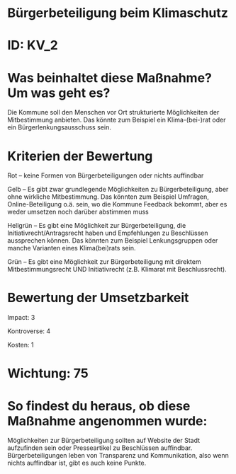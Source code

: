 # Bürgerbeteiligung beim Klimaschutz
# ID: KV_2
# Was beinhaltet diese Maßnahme? Um was geht es?

Die Kommune soll den Menschen vor Ort strukturierte Möglichkeiten der Mitbestimmung anbieten. Das könnte zum Beispiel ein Klima-(bei-)rat oder ein Bürgerlenkungsausschuss sein.

# Kriterien der Bewertung

Rot – keine Formen von Bürgerbeteiligungen oder nichts auffindbar  

Gelb –  Es gibt zwar grundlegende Möglichkeiten zu Bürgerbeteiligung, aber ohne wirkliche Mitbestimmung. Das könnten zum Beispiel Umfragen, Online-Beteiligung o.ä. sein, wo die Kommune Feedback bekommt, aber es weder umsetzen noch darüber abstimmen muss    

Hellgrün – Es gibt eine Möglichkeit zur Bürgerbeteiligung, die Initiativrecht/Antragsrecht haben und Empfehlungen zu Beschlüssen aussprechen können. Das könnten zum Beispiel Lenkungsgruppen oder manche Varianten eines Klima(bei)rats sein.    

Grün – Es gibt eine Möglichkeit zur Bürgerbeteiligung mit direktem Mitbestimmungsrecht UND Initiativrecht (z.B. Klimarat mit Beschlussrecht).

# Bewertung der Umsetzbarkeit

Impact: 3

Kontroverse: 4

Kosten: 1
# Wichtung: 75
# So findest du heraus, ob diese Maßnahme angenommen wurde:
Möglichkeiten zur Bürgerbeteiligung sollten auf Website der Stadt aufzufinden sein oder Presseartikel zu Beschlüssen auffindbar. Bürgerbeteiligungen leben von Transparenz und Kommunikation, also wenn nichts auffindbar ist, gibt es auch keine Punkte.
